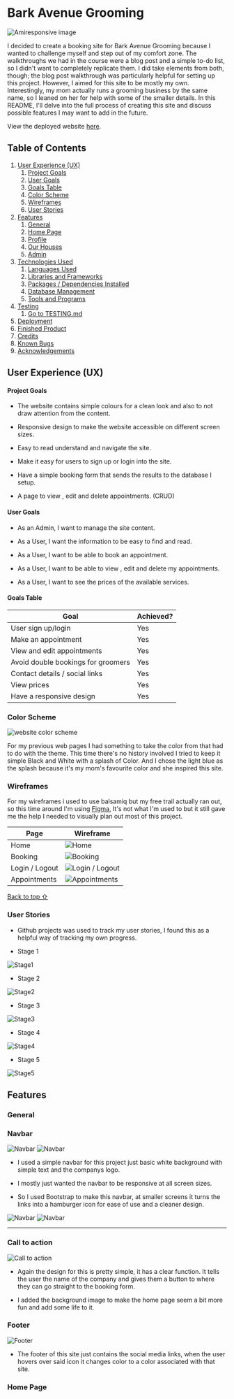 # Bark Avenue Grooming

![Amiresponsive image](media/amiresponsive.png)

I decided to create a booking site for Bark Avenue Grooming because I wanted to challenge myself and step out of my comfort zone. The walkthroughs we had in the course were a blog post and a simple to-do list, so I didn't want to completely replicate them. I did take elements from both, though; the blog post walkthrough was particularly helpful for setting up this project. However, I aimed for this site to be mostly my own. Interestingly, my mom actually runs a grooming business by the same name, so I leaned on her for help with some of the smaller details. In this README, I'll delve into the full process of creating this site and discuss possible features I may want to add in the future.

View the deployed website [here]().

## Table of Contents

1. [User Experience (UX)](#user-experience-ux)
    1. [Project Goals](#project-goals)
    2. [User Goals](#user-goals)
    3. [Goals Table](#goals-table)
    4. [Color Scheme](#color-Scheme)
    5. [Wireframes](#wireframes)
    6. [User Stories](#user-stories)
2. [Features](#features)
    1. [General](#general)
    2. [Home Page](#home-page)
    3. [Profile](#profile)
    4. [Our Houses](#our-houses)
    5. [Admin](#admin)
3. [Technologies Used](#technologies-used)
    1. [Languages Used](#languages-used)
    2. [Libraries and Frameworks](#languages-and-frameworks)
    3. [Packages / Dependencies Installed](#packages--dependencies-installed)
    4. [Database Management](#database-management)
    5. [Tools and Programs](#tools-and-programs)
4. [Testing](#testing)
    1. [Go to TESTING.md](https://github.com/josswe26/code-buddy/blob/main/TESTING.md#code-buddy-testing)
5. [Deployment](#deployment)
6. [Finished Product](#finished-product)
7. [Credits](#credits)
8. [Known Bugs](#known-bugs)
9. [Acknowledgements](#acknowledgements)

## User Experience (UX)

#### Project Goals

- The website contains simple colours for a clean look and also to not draw attention from the content.

- Responsive design to make the website accessible on different screen sizes.

- Easy to read understand and navigate the site.

- Make it easy for users to sign up or login into the site.

- Have a simple booking form that sends the results to the database I setup.

- A page to view , edit and delete appointments. (CRUD)

#### User Goals

- As an Admin, I want to manage the site content.

- As a User, I want the information to be easy to find and read.

- As a User, I want to be able to book an appointment.

- As a User, I want to be able to view , edit and delete my appointments.

- As a User, I want to see the prices of the available services.

#### Goals Table

Goal | Achieved? |
--- | --- | 
User sign up/login| Yes |
Make an appointment | Yes  |
View and edit appointments |Yes |
Avoid double bookings for groomers | Yes |
Contact details / social links | Yes |
View prices | Yes |
Have a responsive design |  Yes |

### Color Scheme

![website color scheme](media/color.png)

For my previous web pages I had something to take the color from that had to do with the theme.
This time there's no history involved I tried to keep it simple Black and White with a splash of Color.
And I chose the light blue as the splash because it's my mom's favourite color and she inspired this site.

### Wireframes

For my wireframes i used to use balsamiq but my free trail actually ran out, so this time around I'm using [Figma](https://www.figma.com/),
It's not what I'm used to but it still gave me the help I needed to visually plan out most of this project.

Page | Wireframe
--- | --- 
Home | ![Home](media/home-wireframe_bark.png) |
Booking| ![Booking](media/booking_wireframe_bark.png) |
Login / Logout | ![Login / Logout](media/login_wireframe.png) |
Appointments | ![Appointments](media/appointments_wireframe.png) |

[Back to top ⇧](#Bark-Avenue-Grooming)

### User Stories

- Github projects was used to track my user stories, I found this as a helpful way of tracking my own progress.

- Stage 1

![Stage1](media/stage1.png)

- Stage 2

![Stage2](media/stage2.png)

- Stage 3

![Stage3](media/stage3.png)

- Stage 4

![Stage4](media/stage4.png)

- Stage 5

![Stage5](media/stage5.png)

## Features

### General

### Navbar

![Navbar](media/navbar.png)
![Navbar](media/navbar2.png)

- I used a simple navbar for this project just basic white background with simple text and the companys logo.

- I mostly just wanted the navbar to be responsive at all screen sizes.

- So I used Bootstrap to make this navbar, at smaller screens it turns the links into a hamburger icon for ease of use and a cleaner design.

![Navbar](media/navbar3.png)
![Navbar](media/navbar4.png)

***

### Call to action

![Call to action ](media/calltoaction.png)

- Again the design for this is pretty simple, it has a clear function. It tells the user the name of the company and gives them a button to where they can go straight to the booking form.

- I added the background image to make the home page seem a bit more fun and add some life to it.

### Footer

![Footer](media/footer.png)

- The footer of this site just contains the social media links, when the user hovers over said icon it changes color to a color associated with that site.

### Home Page







